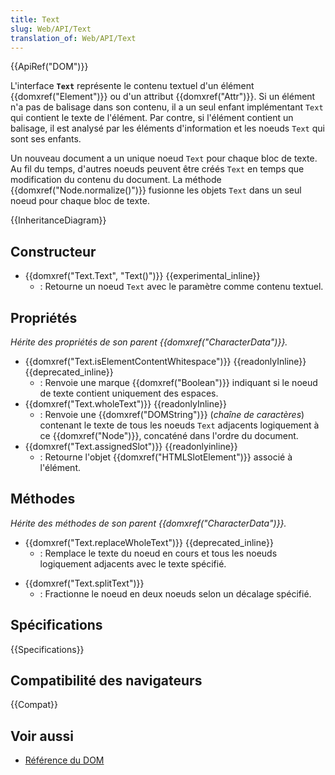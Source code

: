 ```yaml
---
title: Text
slug: Web/API/Text
translation_of: Web/API/Text
---
```


{{ApiRef("DOM")}}

L'interface **`Text`** représente le contenu textuel d'un élément {{domxref("Element")}} ou d'un attribut {{domxref("Attr")}}. Si un élément n'a pas de balisage dans son contenu, il a un seul enfant implémentant `Text` qui contient le texte de l'élément. Par contre, si l'élément contient un balisage, il est analysé par les éléments d'information et les noeuds `Text` qui sont ses enfants.

Un nouveau document a un unique noeud `Text` pour chaque bloc de texte. Au fil du temps, d'autres noeuds peuvent être créés `Text` en temps que modification du contenu du document. La méthode {{domxref("Node.normalize()")}} fusionne les objets `Text`  dans un seul noeud pour chaque bloc de texte.

{{InheritanceDiagram}}

## Constructeur

- {{domxref("Text.Text", "Text()")}} {{experimental_inline}}
  - : Retourne un noeud `Text` avec le paramètre comme contenu textuel.

## Propriétés

_Hérite des propriétés de son parent {{domxref("CharacterData")}}._

- {{domxref("Text.isElementContentWhitespace")}} {{readonlyInline}}{{deprecated_inline}}
  - : Renvoie une marque {{domxref("Boolean")}} indiquant si le noeud de texte contient uniquement des espaces.
- {{domxref("Text.wholeText")}} {{readonlyInline}}
  - : Renvoie une {{domxref("DOMString")}} (_chaîne de caractères_) contenant le texte de tous les noeuds `Text` adjacents logiquement à ce {{domxref("Node")}}, concaténé dans l'ordre du document.
- {{domxref("Text.assignedSlot")}} {{readonlyinline}}
  - : Retourne l'objet {{domxref("HTMLSlotElement")}} associé à l'élément.

## Méthodes

_Hérite des méthodes de son parent {{domxref("CharacterData")}}._

<!---->

- {{domxref("Text.replaceWholeText")}} {{deprecated_inline}}
  - : Remplace le texte du noeud en cours et tous les noeuds logiquement adjacents avec le texte spécifié.

<!---->

- {{domxref("Text.splitText")}}
  - : Fractionne le noeud en deux noeuds selon un décalage spécifié.

## Spécifications

{{Specifications}}

## Compatibilité des navigateurs

{{Compat}}

## Voir aussi

- [Référence du DOM](/fr/docs/Web/API/Document_Object_Model)

